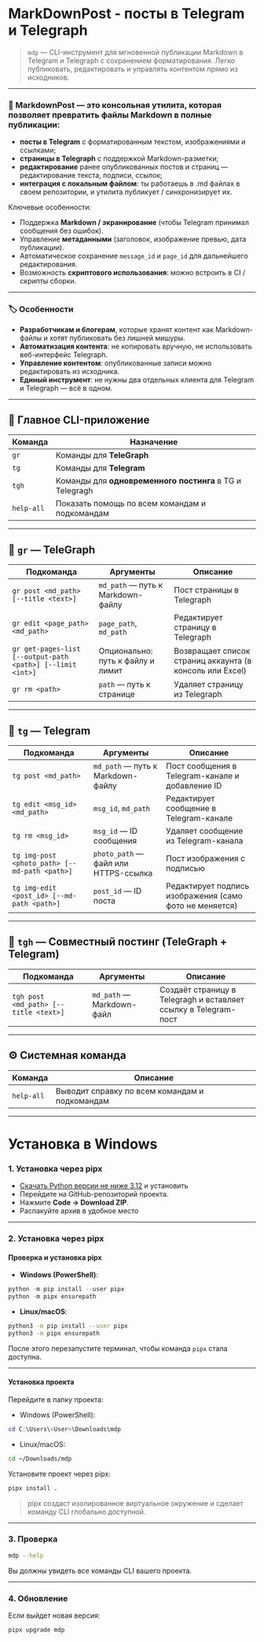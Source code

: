 # MarkDownPost - посты в Telegram и Telegraph

> `mdp` — CLI-инструмент для мгновенной публикации Markdown в Telegram и Telegraph с сохранением форматирования.
> Легко публиковать, редактировать и управлять контентом прямо из исходников.

---

### 🧩 MarkdownPost — это консольная утилита, которая позволяет **превратить файлы Markdown** в полные публикации:

- **посты в Telegram** с форматированным текстом, изображениями и ссылками;
- **страницы в Telegraph** с поддержкой Markdown-разметки;
- **редактирование** ранее опубликованных постов и страниц — редактирование текста, подписи, ссылок;
- **интеграция с локальным файлом**: ты работаешь в .md файлах в своем репозитории, и утилита публикует / синхронизирует их.

Ключевые особенности:

- Поддержка **Markdown / экранирование** (чтобы Telegram принимал сообщения без ошибок).
- Управление **метаданными** (заголовок, изображение превью, дата публикации).
- Автоматическое сохранение `message_id` и `page_id` для дальнейшего редактирования.
- Возможность **скриптового использования**: можно встроить в CI / скрипты сборки.

---

### 🏷️ Особенности

- **Разработчикам и блогерам**, которые хранят контент как Markdown-файлы и хотят публиковать без лишней мишуры.
- **Автоматизация контента**: не копировать вручную, не использовать веб-интерфейс Telegraph.
- **Управление контентом**: опубликованные записи можно редактировать из исходника.
- **Единый инструмент**: не нужны два отдельных клиента для Telegram и Telegraph — всё в одном.

---

## 📘 Главное CLI-приложение

| Команда    | Назначение                                               |
| ---------- | -------------------------------------------------------- |
| `gr`       | Команды для **TeleGraph**                                |
| `tg`       | Команды для **Telegram**                                 |
| `tgh`      | Команды для **одновременного постинга** в TG и Telegragh |
| `help-all` | Показать помощь по всем командам и подкомандам           |

---

## 🧩 `gr` — TeleGraph

| Подкоманда                                                 | Аргументы                         | Описание                                                 |
| ---------------------------------------------------------- | --------------------------------- | -------------------------------------------------------- |
| `gr post <md_path> [--title <text>]`                       | `md_path` — путь к Markdown-файлу | Пост страницы в Telegraph                                |
| `gr edit <page_path> <md_path>`                            | `page_path`, `md_path`            | Редактирует страницу в Telegraph                         |
| `gr get-pages-list [--output-path <path>] [--limit <int>]` | Опционально: путь к файлу и лимит | Возвращает список страниц аккаунта (в консоль или Excel) |
| `gr rm <path>`                                             | `path` — путь к странице          | Удаляет страницу из Telegraph                            |

---

## 💬 `tg` — Telegram

| Подкоманда                                    | Аргументы                            | Описание                                                |
| --------------------------------------------- | ------------------------------------ | ------------------------------------------------------- |
| `tg post <md_path>`                           | `md_path` — путь к Markdown-файлу    | Пост сообщения в Telegram-канале и добавление ID        |
| `tg edit <msg_id> <md_path>`                  | `msg_id`, `md_path`                  | Редактирует сообщение в Telegram-канале                 |
| `tg rm <msg_id>`                              | `msg_id` — ID сообщения              | Удаляет сообщение из Telegram-канала                    |
| `tg img-post <photo_path> [--md-path <path>]` | `photo_path` — файл или HTTPS-ссылка | Пост изображения с подписью                             |
| `tg img-edit <post_id> [--md-path <path>]`    | `post_id` — ID поста                 | Редактирует подпись изображения (само фото не меняется) |

---

## 🔗 `tgh` — Совместный постинг (TeleGraph + Telegram)

| Подкоманда                            | Аргументы                 | Описание                                                        |
| ------------------------------------- | ------------------------- | --------------------------------------------------------------- |
| `tgh post <md_path> [--title <text>]` | `md_path` — Markdown-файл | Создаёт страницу в Telegragh и вставляет ссылку в Telegram-пост |

---

## ⚙️ Системная команда

| Команда    | Описание                                       |
| ---------- | ---------------------------------------------- |
| `help-all` | Выводит справку по всем командам и подкомандам |

---

# Установка в Windows

### 1. Установка через pipx

- [Скачать Python версии не ниже 3.12](https://www.python.org/ftp/python/3.12.3/python-3.12.3-amd64.exe "версия 3.12.3 64 bit") и установить
- Перейдите на GitHub-репозиторий проекта.
- Нажмите **Code → Download ZIP**.
- Распакуйте архив в удобное место

---

### 2. Установка через pipx

#### Проверка и установка pipx

- **Windows (PowerShell)**:

```powershell
python -m pip install --user pipx
python -m pipx ensurepath
```

- **Linux/macOS**:

```bash
python3 -m pip install --user pipx
python3 -m pipx ensurepath
```

После этого перезапустите терминал, чтобы команда `pipx` стала доступна.

---

#### Установка проекта

Перейдите в папку проекта:

- Windows (PowerShell):

```powershell
cd C:\Users\<User>\Downloads\mdp
```

- Linux/macOS:

```bash
cd ~/Downloads/mdp
```

Установите проект через pipx:

```bash
pipx install .
```

> pipx создаст изолированное виртуальное окружение и сделает команду CLI глобально доступной.

---

### 3. Проверка

```bash
mdp --help
```

Вы должны увидеть все команды CLI вашего проекта.

---

### 4. Обновление

Если выйдет новая версия:

```bash
pipx upgrade mdp
```
